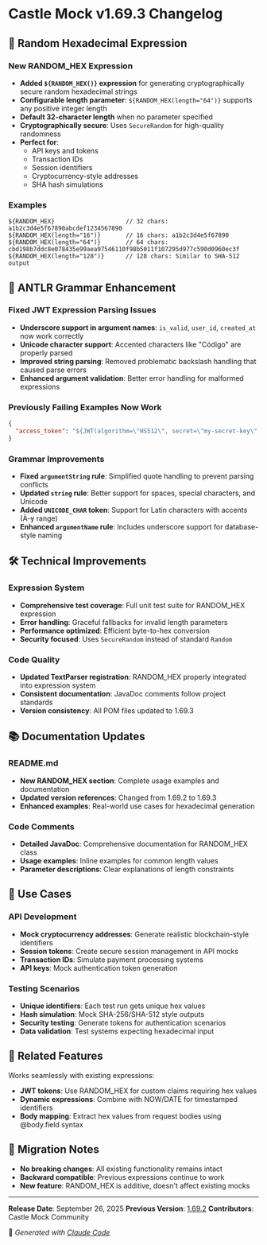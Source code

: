 # Castle Mock v1.69.3 Changelog

## 🔐 Random Hexadecimal Expression

### New RANDOM_HEX Expression
- **Added `${RANDOM_HEX()}` expression** for generating cryptographically secure random hexadecimal strings
- **Configurable length parameter**: `${RANDOM_HEX(length="64")}` supports any positive integer length
- **Default 32-character length** when no parameter specified
- **Cryptographically secure**: Uses `SecureRandom` for high-quality randomness
- **Perfect for**:
  - API keys and tokens
  - Transaction IDs
  - Session identifiers
  - Cryptocurrency-style addresses
  - SHA hash simulations

### Examples
```
${RANDOM_HEX}                    // 32 chars: a1b2c3d4e5f67890abcdef1234567890
${RANDOM_HEX(length="16")}       // 16 chars: a1b2c3d4e5f67890
${RANDOM_HEX(length="64")}       // 64 chars: cbd198b7ddc8e078435e99aea97546110f98b5011f107295d977c590d0960ec3f
${RANDOM_HEX(length="128")}      // 128 chars: Similar to SHA-512 output
```

## 🔧 ANTLR Grammar Enhancement

### Fixed JWT Expression Parsing Issues
- **Underscore support in argument names**: `is_valid`, `user_id`, `created_at` now work correctly
- **Unicode character support**: Accented characters like "Código" are properly parsed
- **Improved string parsing**: Removed problematic backslash handling that caused parse errors
- **Enhanced argument validation**: Better error handling for malformed expressions

### Previously Failing Examples Now Work
```json
{
  "access_token": "${JWT(algorithm=\"HS512\", secret=\"my-secret-key\", factor=\"@body.userId\", is_valid=\"true\", issuer=\"srv-authfactors-arq\", status=\"Código OTP verificado\", exp=\"+300\")}"
}
```

### Grammar Improvements
- **Fixed `argumentString` rule**: Simplified quote handling to prevent parsing conflicts
- **Updated `string` rule**: Better support for spaces, special characters, and Unicode
- **Added `UNICODE_CHAR` token**: Support for Latin characters with accents (À-ɏ range)
- **Enhanced `argumentName` rule**: Includes underscore support for database-style naming

## 🛠️ Technical Improvements

### Expression System
- **Comprehensive test coverage**: Full unit test suite for RANDOM_HEX expression
- **Error handling**: Graceful fallbacks for invalid length parameters
- **Performance optimized**: Efficient byte-to-hex conversion
- **Security focused**: Uses `SecureRandom` instead of standard `Random`

### Code Quality
- **Updated TextParser registration**: RANDOM_HEX properly integrated into expression system
- **Consistent documentation**: JavaDoc comments follow project standards
- **Version consistency**: All POM files updated to 1.69.3

## 📚 Documentation Updates

### README.md
- **New RANDOM_HEX section**: Complete usage examples and documentation
- **Updated version references**: Changed from 1.69.2 to 1.69.3
- **Enhanced examples**: Real-world use cases for hexadecimal generation

### Code Comments
- **Detailed JavaDoc**: Comprehensive documentation for RANDOM_HEX class
- **Usage examples**: Inline examples for common length values
- **Parameter descriptions**: Clear explanations of length constraints

## 🚀 Use Cases

### API Development
- **Mock cryptocurrency addresses**: Generate realistic blockchain-style identifiers
- **Session tokens**: Create secure session management in API mocks
- **Transaction IDs**: Simulate payment processing systems
- **API keys**: Mock authentication token generation

### Testing Scenarios
- **Unique identifiers**: Each test run gets unique hex values
- **Hash simulation**: Mock SHA-256/SHA-512 style outputs
- **Security testing**: Generate tokens for authentication scenarios
- **Data validation**: Test systems expecting hexadecimal input

## 🔗 Related Features

Works seamlessly with existing expressions:
- **JWT tokens**: Use RANDOM_HEX for custom claims requiring hex values
- **Dynamic expressions**: Combine with NOW/DATE for timestamped identifiers
- **Body mapping**: Extract hex values from request bodies using @body.field syntax

## 📝 Migration Notes

- **No breaking changes**: All existing functionality remains intact
- **Backward compatible**: Previous expressions continue to work
- **New feature**: RANDOM_HEX is additive, doesn't affect existing mocks

---

**Release Date**: September 26, 2025
**Previous Version**: [1.69.2](1.69.2.md)
**Contributors**: Castle Mock Community

🤖 *Generated with [Claude Code](https://claude.ai/code)*